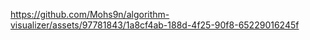https://github.com/Mohs9n/algorithm-visualizer/assets/97781843/1a8cf4ab-188d-4f25-90f8-65229016245f

